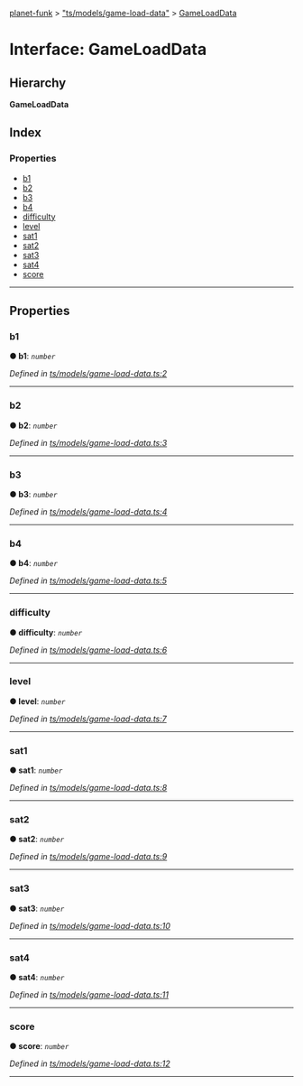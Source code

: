 [planet-funk](../README.md) > ["ts/models/game-load-data"](../modules/_ts_models_game_load_data_.md) > [GameLoadData](../interfaces/_ts_models_game_load_data_.gameloaddata.md)

# Interface: GameLoadData

## Hierarchy

**GameLoadData**

## Index

### Properties

* [b1](_ts_models_game_load_data_.gameloaddata.md#b1)
* [b2](_ts_models_game_load_data_.gameloaddata.md#b2)
* [b3](_ts_models_game_load_data_.gameloaddata.md#b3)
* [b4](_ts_models_game_load_data_.gameloaddata.md#b4)
* [difficulty](_ts_models_game_load_data_.gameloaddata.md#difficulty)
* [level](_ts_models_game_load_data_.gameloaddata.md#level)
* [sat1](_ts_models_game_load_data_.gameloaddata.md#sat1)
* [sat2](_ts_models_game_load_data_.gameloaddata.md#sat2)
* [sat3](_ts_models_game_load_data_.gameloaddata.md#sat3)
* [sat4](_ts_models_game_load_data_.gameloaddata.md#sat4)
* [score](_ts_models_game_load_data_.gameloaddata.md#score)

---

## Properties

<a id="b1"></a>

###  b1

**● b1**: *`number`*

*Defined in [ts/models/game-load-data.ts:2](https://github.com/WilliamRADFunk/planet-funk/blob/e9ae4fe/src/ts/models/game-load-data.ts#L2)*

___
<a id="b2"></a>

###  b2

**● b2**: *`number`*

*Defined in [ts/models/game-load-data.ts:3](https://github.com/WilliamRADFunk/planet-funk/blob/e9ae4fe/src/ts/models/game-load-data.ts#L3)*

___
<a id="b3"></a>

###  b3

**● b3**: *`number`*

*Defined in [ts/models/game-load-data.ts:4](https://github.com/WilliamRADFunk/planet-funk/blob/e9ae4fe/src/ts/models/game-load-data.ts#L4)*

___
<a id="b4"></a>

###  b4

**● b4**: *`number`*

*Defined in [ts/models/game-load-data.ts:5](https://github.com/WilliamRADFunk/planet-funk/blob/e9ae4fe/src/ts/models/game-load-data.ts#L5)*

___
<a id="difficulty"></a>

###  difficulty

**● difficulty**: *`number`*

*Defined in [ts/models/game-load-data.ts:6](https://github.com/WilliamRADFunk/planet-funk/blob/e9ae4fe/src/ts/models/game-load-data.ts#L6)*

___
<a id="level"></a>

###  level

**● level**: *`number`*

*Defined in [ts/models/game-load-data.ts:7](https://github.com/WilliamRADFunk/planet-funk/blob/e9ae4fe/src/ts/models/game-load-data.ts#L7)*

___
<a id="sat1"></a>

###  sat1

**● sat1**: *`number`*

*Defined in [ts/models/game-load-data.ts:8](https://github.com/WilliamRADFunk/planet-funk/blob/e9ae4fe/src/ts/models/game-load-data.ts#L8)*

___
<a id="sat2"></a>

###  sat2

**● sat2**: *`number`*

*Defined in [ts/models/game-load-data.ts:9](https://github.com/WilliamRADFunk/planet-funk/blob/e9ae4fe/src/ts/models/game-load-data.ts#L9)*

___
<a id="sat3"></a>

###  sat3

**● sat3**: *`number`*

*Defined in [ts/models/game-load-data.ts:10](https://github.com/WilliamRADFunk/planet-funk/blob/e9ae4fe/src/ts/models/game-load-data.ts#L10)*

___
<a id="sat4"></a>

###  sat4

**● sat4**: *`number`*

*Defined in [ts/models/game-load-data.ts:11](https://github.com/WilliamRADFunk/planet-funk/blob/e9ae4fe/src/ts/models/game-load-data.ts#L11)*

___
<a id="score"></a>

###  score

**● score**: *`number`*

*Defined in [ts/models/game-load-data.ts:12](https://github.com/WilliamRADFunk/planet-funk/blob/e9ae4fe/src/ts/models/game-load-data.ts#L12)*

___

